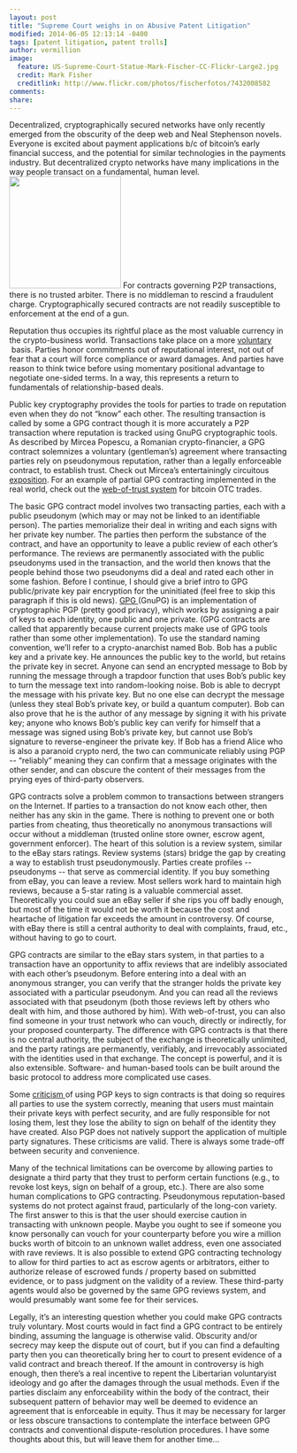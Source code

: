 ```yaml
---
layout: post
title: "Supreme Court weighs in on Abusive Patent Litigation"
modified: 2014-06-05 12:13:14 -0400
tags: [patent litigation, patent trolls]
author: vermillion
image:
  feature: US-Supreme-Court-Statue-Mark-Fischer-CC-Flickr-Large2.jpg
  credit: Mark Fisher
  creditlink: http://www.flickr.com/photos/fischerfotos/7432008582
comments: 
share: 
---
```




Decentralized, cryptographically secured networks have only recently emerged from the obscurity of the deep web and Neal Stephenson novels. Everyone is excited about payment applications b/c of bitcoin’s early financial success, and the potential for similar technologies in the payments industry. But decentralized crypto networks have many implications in the way people transact on a fundamental, human level.
<img class="alignright  wp-image-412" src="http://adlervermillion.com/blog/wp-content/uploads/2013/06/Lock-GPG.square.png" width="202" height="202" />
For contracts governing P2P transactions, there is no trusted arbiter. There is no middleman to rescind a fraudulent charge. Cryptographically secured contracts are not readily susceptible to enforcement at the end of a gun.

Reputation thus occupies its rightful place as the most valuable currency in the crypto-business world. Transactions take place on a more <a href="http://en.wikipedia.org/wiki/Voluntaryism" target="_blank">voluntary </a> basis. Parties honor commitments out of reputational interest, not out of fear that a court will force compliance or award damages. And parties have reason to think twice before using momentary positional advantage to negotiate one-sided terms. In a way, this represents a return to fundamentals of relationship-based deals.

Public key cryptography provides the tools for parties to trade on reputation even when they do not “know” each other. The resulting transaction is called by some a GPG contract though it is more accurately a P2P transaction where reputation is tracked using GnuPG cryptographic tools. As described by Mircea Popescu, a Romanian crypto-financier, a GPG contract solemnizes a voluntary (gentleman’s) agreement where transacting parties rely on pseudonymous reputation, rather than a legally enforceable contract, to establish trust. Check out Mircea’s entertainingly circuitous <a href="http://polimedia.us/trilema/2012/gpg-contracts/" target="_blank">exposition</a>. For an example of partial GPG contracting implemented in the real world, check out the <a href="http://bitcoin-otc.com/trust.php" target="_blank">web-of-trust system</a> for bitcoin OTC trades.

The basic GPG contract model involves two transacting parties, each with a public pseudonym (which may or may not be linked to an identifiable person). The parties memorialize their deal in writing and each signs with her private key number. The parties then perform the substance of the contract, and have an opportunity to leave a public review of each other’s performance. The reviews are permanently associated with the public pseudonyms used in the transaction, and the world then knows that the people behind those two pseudonyms did a deal and rated each other in some fashion.
Before I continue, I should give a brief intro to GPG public/private key pair encryption for the uninitiated (feel free to skip this paragraph if this is old news). <a href="http://www.gnupg.org/" target="_blank">GPG </a>(GnuPG) is an implementation of cryptographic PGP (pretty good privacy), which works by assigning a pair of keys to each identity, one public and one private. (GPG contracts are called that apparently because current projects make use of GPG tools rather than some other implementation). To use the standard naming convention, we’ll refer to a crypto-anarchist named Bob. Bob has a public key and a private key. He announces the public key to the world, but retains the private key in secret. Anyone can send an encrypted message to Bob by running the message through a trapdoor function that uses Bob’s public key to turn the message text into random-looking noise. Bob is able to decrypt the message with his private key. But no one else can decrypt the message (unless they steal Bob’s private key, or build a quantum computer). Bob can also prove that he is the author of any message by signing it with his private key; anyone who knows Bob’s public key can verify for himself that a message was signed using Bob’s private key, but cannot use Bob’s signature to reverse-engineer the private key. If Bob has a friend Alice who is also a paranoid crypto nerd, the two can communicate reliably using PGP -- “reliably” meaning they can confirm that a message originates with the other sender, and can obscure the content of their messages from the prying eyes of third-party observers.

GPG contracts solve a problem common to transactions between strangers on the Internet. If parties to a transaction do not know each other, then neither has any skin in the game. There is nothing to prevent one or both parties from cheating, thus theoretically no anonymous transactions will occur without a middleman (trusted online store owner, escrow agent, government enforcer). The heart of this solution is a review system, similar to the eBay stars ratings. Review systems (stars) bridge the gap by creating a way to establish trust pseudonymously. Parties create profiles --pseudonyms -- that serve as commercial identity. If you buy something from eBay, you can leave a review. Most sellers work hard to maintain high reviews, because a 5-star rating is a valuable commercial asset. Theoretically you could sue an eBay seller if she rips you off badly enough, but most of the time it would not be worth it because the cost and heartache of litigation far exceeds the amount in controversy. Of course, with eBay there is still a central authority to deal with complaints, fraud, etc., without having to go to court.

GPG contracts are similar to the eBay stars system, in that parties to a transaction have an opportunity to affix reviews that are indelibly associated with each other’s pseudonym. Before entering into a deal with an anonymous stranger, you can verify that the stranger holds the private key associated with a particular pseudonym. And you can read all the reviews associated with that pseudonym (both those reviews left by others who dealt with him, and those authored by him). With web-of-trust, you can also find someone in your trust network who can vouch, directly or indirectly, for your proposed counterparty. The difference with GPG contracts is that there is no central authority, the subject of the exchange is theoretically unlimited, and the party ratings are permanently, verifiably, and irrevocably associated with the identities used in that exchange. The concept is powerful, and it is also extensible. Software- and human-based tools can be built around the basic protocol to address more complicated use cases.

Some <a href="http://www.yozons.com/digitalSignatures.jsp" target="_blank">criticism </a>of using PGP keys to sign contracts is that doing so requires all parties to use the system correctly, meaning that users must maintain their private keys with perfect security, and are fully responsible for not losing them, lest they lose the ability to sign on behalf of the identity they have created. Also PGP does not natively support the application of multiple party signatures. These criticisms are valid. There is always some trade-off between security and convenience.

Many of the technical limitations can be overcome by allowing parties to designate a third party that they trust to perform certain functions (e.g., to revoke lost keys, sign on behalf of a group, etc.). There are also some human complications to GPG contracting. Pseudonymous reputation-based systems do not protect against fraud, particularly of the long-con variety. The first answer to this is that the user should exercise caution in transacting with unknown people. Maybe you ought to see if someone you know personally can vouch for your counterparty before you wire a million bucks worth of bitcoin to an unknown wallet address, even one associated with rave reviews. It is also possible to extend GPG contracting technology to allow for third parties to act as escrow agents or arbitrators, either to authorize release of escrowed funds / property based on submitted evidence, or to pass judgment on the validity of a review. These third-party agents would also be governed by the same GPG reviews system, and would presumably want some fee for their services.

Legally, it’s an interesting question whether you could make GPG contracts truly voluntary. Most courts would in fact find a GPG contract to be entirely binding, assuming the language is otherwise valid. Obscurity and/or secrecy may keep the dispute out of court, but if you can find a defaulting party then you can theoretically bring her to court to present evidence of a valid contract and breach thereof. If the amount in controversy is high enough, then there’s a real incentive to repent the Libertarian voluntaryist ideology and go after the damages through the usual methods. Even if the parties disclaim any enforceability within the body of the contract, their subsequent pattern of behavior may well be deemed to evidence an agreement that is enforceable in equity. Thus it may be necessary for larger or less obscure transactions to contemplate the interface between GPG contracts and conventional dispute-resolution procedures. I have some thoughts about this, but will leave them for another time...